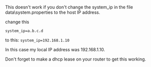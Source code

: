 This doesn't work if you don't change the system_ip in the file data\system.properties to the host IP address.

change this

`system_ip=a.b.c.d`

to this:
`system_ip=192.168.1.10`

In this case my local IP address was 192.168.1.10.

Don't forget to make a dhcp lease on your router to get this working.


